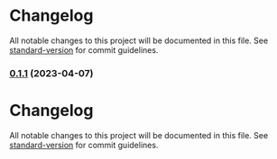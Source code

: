# Changelog

All notable changes to this project will be documented in this file. See [standard-version](https://github.com/conventional-changelog/standard-version) for commit guidelines.

### [0.1.1](https://github.com/qqqiuqihang/wild-dog/compare/v0.1.7...v0.1.1) (2023-04-07)

# Changelog

All notable changes to this project will be documented in this file. See [standard-version](https://github.com/conventional-changelog/standard-version) for commit guidelines.


